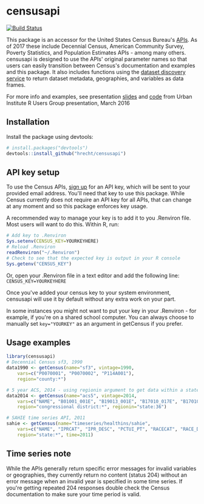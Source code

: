 # censusapi

[![Build Status](https://travis-ci.org/hrecht/censusapi.svg?branch=master)](https://travis-ci.org/hrecht/censusapi)

This package is an accessor for the United States Census Bureau's [APIs](https://www.census.gov/developers/). As of 2017 these include Decennial Census, American Community Survey, Poverty Statistics, and Population Estimates APIs - among many others. censusapi is designed to use the APIs' original parameter names so that users can easily transition between Census's documentation and examples and this package. It also includes functions using the [dataset discovery service](http://www.census.gov/data/developers/updates/new-discovery-tool.html) to return dataset metadata, geographies, and variables as data frames.

For more info and examples, see presentation [slides](http://urbaninstitute.github.io/R-Trainings/accesing-census-apis/presentation/index.html#/) and [code](https://github.com/UrbanInstitute/R-Trainings/blob/gh-pages/accesing-census-apis/accessingCensusApis.R) from Urban Institute R Users Group presentation, March 2016

## Installation

Install the package using devtools:
```R
# install.packages("devtools")
devtools::install_github("hrecht/censusapi")
```

## API key setup
To use the Census APIs, [sign up](http://api.census.gov/data/key_signup.html) for an API key, which will be sent to your provided email address. You'll need that key to use this package. While Census currently does not require an API key for all APIs, that can change at any moment and so this package enforces key usage.

A recommended way to manage your key is to add it to you .Renviron file. Most users will want to do this.
Within R, run:
```R
# Add key to .Renviron
Sys.setenv(CENSUS_KEY=YOURKEYHERE)
# Reload .Renviron
readRenviron("~/.Renviron")
# Check to see that the expected key is output in your R console
Sys.getenv("CENSUS_KEY")
```
Or, open your .Renviron file in a text editor and add the following line:
`CENSUS_KEY=YOURKEYHERE`

Once you've added your census key to your system environment, censusapi will use it by default without any extra work on your part. 

In some instances you might not want to put your key in your .Renviron - for example, if you're on a shared school computer. You can always choose to manually set `key="YOURKEY"` as an argument in getCensus if you prefer.

## Usage examples
```R
library(censusapi)
# Decennial Census sf3, 1990
data1990 <- getCensus(name="sf3", vintage=1990, 
	vars=c("P0070001", "P0070002", "P114A001"), 
	region="county:*")

# 5 year ACS, 2014 - using regionin argument to get data within a state
data2014 <- getCensus(name="acs5", vintage=2014,
	vars=c("NAME", "B01001_001E", "B19013_001E", "B17010_017E", "B17010_037E"), 
	region="congressional district:*", regionin="state:36")

# SAHIE time series API, 2011
sahie <- getCensus(name="timeseries/healthins/sahie",
	vars=c("NAME", "IPRCAT", "IPR_DESC", "PCTUI_PT", "RACECAT", "RACE_DESC"), 
	region="state:*", time=2011)
```

## Time series note
While the APIs generally return specific error messages for invalid variables or geographies, they currently return no content (status 204) without an error message when an invalid year is specified in some time series. If you're getting repeated 204 responses double check the Census documentation to make sure your time period is valid.
